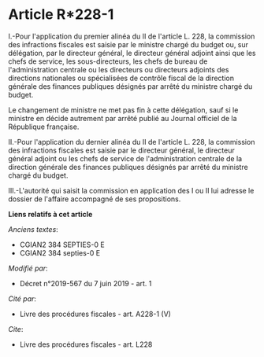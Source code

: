 # Article R*228-1

I.-Pour l'application du premier alinéa du II de l'article L. 228, la commission des infractions fiscales est saisie par le
ministre chargé du budget ou, sur délégation, par le directeur général, le directeur général adjoint ainsi que les chefs de
service, les sous-directeurs, les chefs de bureau de l'administration centrale ou les directeurs ou directeurs adjoints des
directions nationales ou spécialisées de contrôle fiscal de la direction générale des finances publiques désignés par arrêté
du ministre chargé du budget.

Le changement de ministre ne met pas fin à cette délégation, sauf si le ministre en décide autrement par arrêté publié au
Journal officiel de la République française.

II.-Pour l'application du dernier alinéa du II de l'article L. 228, la commission des infractions fiscales est saisie par le
directeur général, le directeur général adjoint ou les chefs de service de l'administration centrale de la direction générale
des finances publiques désignés par arrêté du ministre chargé du budget.

III.-L'autorité qui saisit la commission en application des I ou II lui adresse le dossier de l'affaire accompagné de ses
propositions.

**Liens relatifs à cet article**

_Anciens textes_:

  - CGIAN2 384 SEPTIES-0 E
  - CGIAN2 384 septies-0 E

_Modifié par_:

  - Décret n°2019-567 du 7 juin 2019 - art. 1

_Cité par_:

  - Livre des procédures fiscales - art. A228-1 (V)

_Cite_:

  - Livre des procédures fiscales - art. L228

